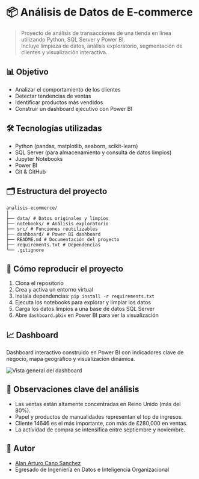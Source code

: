 # 📦 Análisis de Datos de E-commerce

> Proyecto de análisis de transacciones de una tienda en línea utilizando Python, SQL Server y Power BI.  
> Incluye limpieza de datos, análisis exploratorio, segmentación de clientes y visualización interactiva.

## 📊 Objetivo

- Analizar el comportamiento de los clientes
- Detectar tendencias de ventas
- Identificar productos más vendidos
- Construir un dashboard ejecutivo con Power BI

## 🛠️ Tecnologías utilizadas

- Python (pandas, matplotlib, seaborn, scikit-learn)
- SQL Server (para almacenamiento y consulta de datos limpios)
- Jupyter Notebooks
- Power BI
- Git & GitHub


## 🗂️ Estructura del proyecto

 `````
analisis-ecommerce/
│
├── data/ # Datos originales y limpios
├── notebooks/ # Análisis exploratorio
├── src/ # Funciones reutilizables
├── dashboard/ # Power BI dashboard
├── README.md # Documentación del proyecto
├── requirements.txt # Dependencias
└── .gitignore
 `````


## 🚀 Cómo reproducir el proyecto

1. Clona el repositorio
2. Crea y activa un entorno virtual
3. Instala dependencias: `pip install -r requirements.txt`
4. Ejecuta los notebooks para explorar y limpiar los datos
5. Carga los datos limpios a una base de datos SQL Server
6. Abre `dashboard.pbix` en Power BI para ver la visualización


## 📈 Dashboard 

Dashboard interactivo construido en Power BI con indicadores clave de negocio, mapa geográfico y visualización dinámica.

![Vista general del dashboard](./dashboard/dashboard_general.png)


## 🧠 Observaciones clave del análisis

- Las ventas están altamente concentradas en Reino Unido (más del 80%).
- Papel y productos de manualidades representan el top de ingresos.
- Cliente 14646 es el más importante, con más de £280,000 en ventas.
- La actividad de compra se intensifica entre septiembre y noviembre.


## 👤 Autor

- [Alan Arturo Cano Sanchez](https://www.linkedin.com/in/alan-arturo-cano-sanchez-511855361)
- Egresado de Ingeniería en Datos e Inteligencia Organizacional

